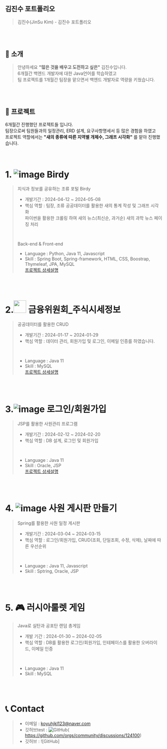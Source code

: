## 김진수 포트폴리오
>김진수(JinSu Kim) - 김진수 포트폴리오
<br>
<br>

## 👋 소개
>안녕하세요 **"많은 것을 배우고 도전하고 싶은"** 김진수입니다.<br>
>6개월간 백엔드 개발자에 대한 Java언어를 학습하였고<br>
>팀 프로젝트를 1개월간 팀장을 맡으면서 백엔드 개발자로 역량을 키웠습니다.

<br>
<br>

## 📝 프로젝트
6개월간 진행했던 프로젝트들 입니다. <br>
팀장으로써 팀원들과의 일정관리, ERD 설계, 요구사항명세서 등 많은 경험을 하였고 <br>
프로젝트 역할에서는 **"새의 종류에 따른 지역별 개체수, 그래프 시각화"** 를 맡아 진행했습니다. <br>
<br>
<br>

# 1. ![image](https://github.com/koyuhjkl123/portfolio/assets/94844952/4956f6c6-f49a-4f9b-a7c0-95ce6e4f72c0) Birdy
>지식과 정보를 공유하는 조류 포털 Birdy <br>
>* 개발기간 : 2024-04-12 ~ 2024-05-08 <br>
>* 핵심 역할 : 팀장, 조류 공공데이터를 활용한 새의 통계 작성 및 그래프 시각화 <br>
>파이썬을 활용한 크롤링 하여 새의 뉴스(최신순, 과거순) 새의 과학 뉴스 페이징 처리 <br>
><br>
>
>  Back-end & Front-end <br>
> * Language : Python, Java 11, Javascript <br>
> * Skill : Spring Boot, Spring-framework, HTML, CSS, Boostrap, Thymeleaf, JPA, MySQL <br>
> [프로젝트 상세설명](https://github.com/koyuhjkl123/Project_Bridy) <br>
<br>
<br>

# 2.<img src="https://github.com/koyuhjkl123/portfolio/assets/94844952/46468e36-d971-4f14-b316-5e1ff7613092" width="40" height="40"/> 금융위원회_주식시세정보 <br>
>공공데이터를 활용한 CRUD <br>
>* 개발기간 : 2024-01-17 ~ 2024-01-29 <br>
>* 핵심 역할 : 데이터 관리, 회원가입 및 로그인, 이메일 인증를 하였습니다. <br>
><br>
>
>* Language : Java 11 <br>
>* Skill : MySQL <br>
>[프로젝트 상세설명]() <br>
<br>
<br>

# 3.![image](https://github.com/koyuhjkl123/portfolio/assets/94844952/b5c1b1a8-4a58-4bc0-8cac-51d5e71cac92) 로그인/회원가입
>JSP를 활용한 사원관리 프로그램 <br>
> * 개발기간 : 2024-02-12 ~ 2024-02-20 <br>
> * 핵심 역할 : DB 설계, 로그인 및 회원가입 <br>
> <br>
>
>
>* Language : Java 11 <br>
>* Skill : Oracle, JSP <br>
>[프로젝트 상세설명]() <br>
<br>
<br>

# 4. ![image](https://github.com/koyuhjkl123/portfolio/assets/94844952/42c3324c-69a1-477e-a6b9-ba68dd1f85fd) 사원 게시판 만들기
> Spring를 활용한 사원 일정 게시판 <br>
> * 개발기간 : 2024-03-04 ~ 2024-03-15 <br>
> * 핵심 역할 : 로그인/회원가입, CRUD(조회, 단일조회, 수정, 삭제), 날짜에 따른 우선순위 <br>
><br>
>
> 
>* Language : Java 11, Javascript <br>
>* Skill : Sptring, Oracle, JSP <br>
<br>
<br>

# 5. 🎮 러시아룰렛 게임
> Java로 실탄과 공포탄 랜덤 총게임 <br>
> * 개발 기간 : 2024-01-30 ~ 2024-02-05 <br>
> * 핵심 역할 : DB를 활용한 로그인/회원가입, 인테페이스를 활용한 오버라이드, 이메일 인증 <br>
> <br>
>
> * Language : Java 11 <br>
> * Skill : MySQL <br>
<br>
<br>

# 📞 Contact
>* 이메일 : koyuhjkl123@naver.com
>* 깃허브test : ![GitHub](https://img.shields.io/badge/github-%23121011.svg?style=for-the-badge&logo=github&logoColor=white)( https://github.com/orgs/community/discussions/124100)
>* 깃허브 : ![GitHub]
